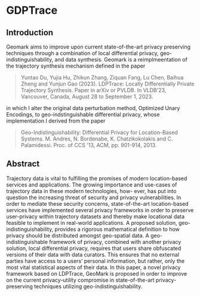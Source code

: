 # GDPTrace 
## Introduction 
Geomark aims to improve upon current state-of-the-art privacy preserving techniques through a combination of local differential privacy, geo-indistinguishability, and data synthesis. Geomark is a reimplmeentation of the trajectory synthesis mechanism defined in the paper 

> Yuntao Du, Yujia Hu, Zhikun Zhang, Ziquan Fang, Lu Chen, Baihua Zheng and Yunjun Gao (2023). LDPTrace: Locally Differentially Private Trajectory Synthesis. Paper in arXiv or PVLDB. In VLDB'23, Vancouver, Canada, August 28 to September 1, 2023.

in which I alter the original data perturbation method, Optimized Unary Encodings, to geo-indstinguishable differential privacy, whose implementation I derived from the paper

> Geo-Indistinguishability: Differential Privacy for Location-Based Systems.
M. Andres, N. Bordenabe, K. Chatzikokolakis and C. Palamidessi.
Proc. of CCS '13, ACM, pp. 901-914, 2013. 

## Abstract

Trajectory data is vital to fulfilling the promises of modern location-based services and applications. The growing importance and use-cases of trajectory data in these modern technologies, how- ever, has put into question the increasing threat of security and privacy vulnerabilities. In order to mediate these security concerns, state-of-the-art location-based services have implemented several privacy frameworks in order to preserve user-privacy within trajectory datasets and thereby make locational data feasible to implement in real-world applications. A proposed solution, geo-indistinguishability, provides a rigorous mathematical definition to how privacy should be distributed amongst geo-spatial data. A geo- indistinguishable framework of privacy, combined with another privacy solution, local differential privacy, requires that users share obfuscated versions of their data with data curators. This ensures that no external parties have access to a users’ personal information, but rather, only the most vital statistical aspects of their data. In this paper, a novel privacy framework based on LDPTrace, GeoMark is proposed in order to improve on the current privacy-utility compromise in state-of-the-art privacy-preserving techniques utilizing geo-indistinguishability.
